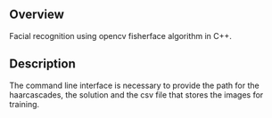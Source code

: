 ## Overview
Facial recognition using opencv fisherface algorithm in C++.
## Description
The command line interface is necessary to provide the path for the haarcascades, the solution and the csv file that stores the images for training.

